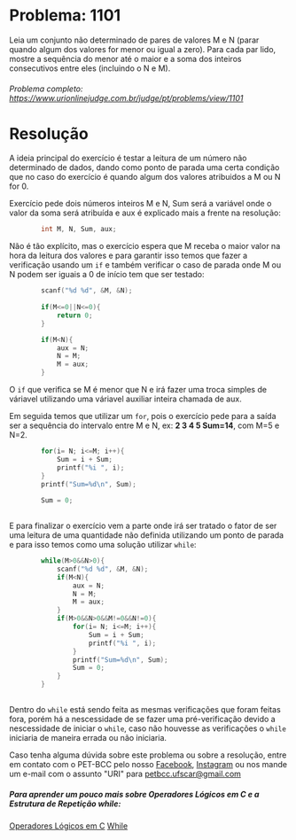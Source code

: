 # Problema: 1101

Leia um conjunto não determinado de pares de valores M e N (parar quando algum dos valores for menor ou igual a zero). Para cada par lido, mostre a sequência do menor até o maior e a soma dos inteiros consecutivos entre eles (incluindo o N e M).

###### Problema completo: https://www.urionlinejudge.com.br/judge/pt/problems/view/1101

# Resolução

A ideia principal do exercício é testar a leitura de um número não determinado de dados, dando como ponto de parada uma certa condição que no caso do exercício é quando algum dos valores atribuidos a M ou N for 0.

Exercício pede dois números inteiros M e N, Sum será a variável onde o valor da soma será atribuída e aux é explicado mais a frente na resolução:

```c
        int M, N, Sum, aux;
```
Não é tão explícito, mas o exercício espera que M receba o maior valor na hora da leitura dos valores e para garantir isso temos que fazer a verificação usando um `if` e também verificar o caso de parada onde M ou N podem ser iguais a 0 de início tem que ser testado:

```c
        scanf("%d %d", &M, &N);
    
        if(M<=0||N<=0){
            return 0;    
        }

        if(M<N){
            aux = N;
            N = M;
            M = aux;
        }
```
O `if` que verifica se M é menor que N e irá fazer uma troca simples de váriavel utilizando uma váriavel auxiliar inteira chamada de aux.

Em seguida temos que utilizar um `for`, pois o exercício pede para a saída ser a sequência do intervalo entre M e N, ex:
**2 3 4 5 Sum=14**, com M=5 e N=2.

```c
        for(i= N; i<=M; i++){
            Sum = i + Sum;
            printf("%i ", i);
        }
        printf("Sum=%d\n", Sum);
        
        Sum = 0;
 
```
E para finalizar o exercício vem a parte onde irá ser tratado o fator de ser uma leitura de uma quantidade não definida utilizando um ponto de parada e para isso temos como uma solução utilizar `while`:

```c
        while(M>0&&N>0){
            scanf("%d %d", &M, &N);
            if(M<N){
                aux = N;
                N = M;
                M = aux;
            }
            if(M>0&&N>0&&M!=0&&N!=0){     
                for(i= N; i<=M; i++){
                    Sum = i + Sum;
                    printf("%i ", i);
                }
                printf("Sum=%d\n", Sum);
                Sum = 0;
            }
        }
    
```
Dentro do `while` está sendo feita as mesmas verificações que foram feitas fora, porém há a nescessidade de se fazer uma pré-verificação devido a nescessidade de iniciar o `while`, caso não houvesse as verificações o `while` iniciaria de maneira errada ou não iniciaria.

Caso tenha alguma dúvida sobre este problema ou sobre a resolução, entre em contato com o PET-BCC pelo nosso
[Facebook](https://www.facebook.com/petbcc/),
[Instagram](https://www.instagram.com/petbcc.ufscar/)
ou nos mande um e-mail com o assunto "URI" para petbcc.ufscar@gmail.com

##### Para aprender um pouco mais sobre Operadores Lógicos em C e a Estrutura de Repetição while:
[Operadores Lógicos em C](http://linguagemc.com.br/operadores-logicos-em-c/#:~:text=Os%20operadores%20lógicos%20são%20utilizados,condições%20simples%20em%20expressões%20lógicas.)
[While](http://linguagemc.com.br/o-comando-while-em-c/)

